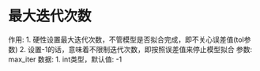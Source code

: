 # 最大迭代次数

作用: 1. 硬性设置最大迭代次数，不管模型是否拟合完成，即不关心误差值(tol参数)  2. 设置-1的话，意味着不限制迭代次数，即按照误差值来停止模型拟合
参数: max_iter
数据: 1. int类型，默认值: -1